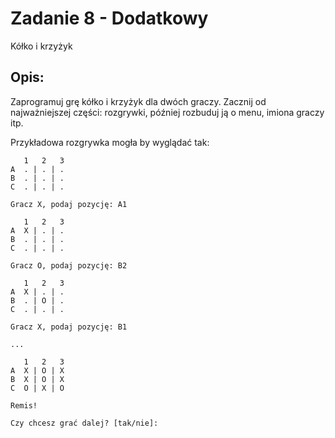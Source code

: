 # Zadanie 8 - Dodatkowy

Kółko i krzyżyk

## Opis:

Zaprogramuj grę kółko i krzyżyk dla dwóch graczy. 
Zacznij od najważniejszej części: rozgrywki, później rozbuduj ją o menu, imiona graczy itp.

Przykładowa rozgrywka mogła by wyglądać tak:
```
   1   2   3
A  . | . | .
B  . | . | .
C  . | . | .

Gracz X, podaj pozycję: A1

   1   2   3
A  X | . | .
B  . | . | .
C  . | . | .

Gracz O, podaj pozycję: B2

   1   2   3
A  X | . | .
B  . | O | .
C  . | . | .

Gracz X, podaj pozycję: B1

...

   1   2   3
A  X | O | X
B  X | O | X
C  O | X | O

Remis!

Czy chcesz grać dalej? [tak/nie]:

```


